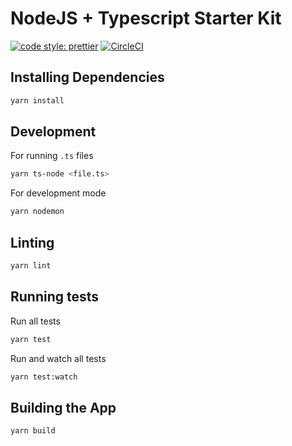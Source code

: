 # NodeJS + Typescript Starter Kit

[![code style: prettier](https://img.shields.io/badge/code_style-prettier-ff69b4.svg?style=flat-square)](https://github.com/prettier/prettier)
[![CircleCI](https://circleci.com/gh/postlight/nodejs-typescript-kit.svg?style=svg&circle-token=b5c2cc962fa1978930d0777eb81c47cc0cccb73d)](https://circleci.com/gh/postlight/nodejs-typescript-kit)

## Installing Dependencies

```bash
yarn install
```

## Development

For running `.ts` files

```bash
yarn ts-node <file.ts>
```

For development mode

```bash
yarn nodemon
```

## Linting

```bash
yarn lint
```

## Running tests

Run all tests

```bash
yarn test
```

Run and watch all tests

```bash
yarn test:watch
```

## Building the App

```bash
yarn build
```
